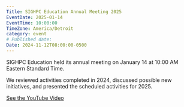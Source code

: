 ```yaml
---
Title: SIGHPC Education Annual Meeting 2025
EventDate: 2025-01-14
EventTime: 10:00:00
TimeZone: America/Detroit
category: event
# Published date:
Date: 2024-11-12T08:00:00-0500
---
```


SIGHPC Education held its annual meeting on January 14 at 10:00 AM Eastern Standard Time.

We reviewed activities completed in 2024, discussed possible new initiatives, and presented the scheduled activities for 2025.

[See the YouTube Video](https://youtu.be/xeAnW503yu0)

